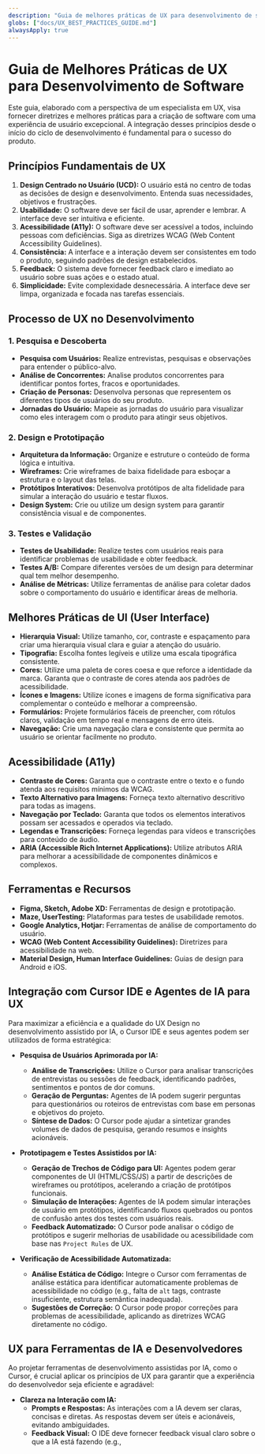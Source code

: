 ```yaml
---
description: "Guia de melhores práticas de UX para desenvolvimento de software, com foco em usabilidade, acessibilidade e design centrado no usuário, otimizado para o Cursor."
globs: ["docs/UX_BEST_PRACTICES_GUIDE.md"]
alwaysApply: true
---
```


# Guia de Melhores Práticas de UX para Desenvolvimento de Software

Este guia, elaborado com a perspectiva de um especialista em UX, visa fornecer diretrizes e melhores práticas para a criação de software com uma experiência de usuário excepcional. A integração desses princípios desde o início do ciclo de desenvolvimento é fundamental para o sucesso do produto.

## Princípios Fundamentais de UX

1.  **Design Centrado no Usuário (UCD):** O usuário está no centro de todas as decisões de design e desenvolvimento. Entenda suas necessidades, objetivos e frustrações.
2.  **Usabilidade:** O software deve ser fácil de usar, aprender e lembrar. A interface deve ser intuitiva e eficiente.
3.  **Acessibilidade (A11y):** O software deve ser acessível a todos, incluindo pessoas com deficiências. Siga as diretrizes WCAG (Web Content Accessibility Guidelines).
4.  **Consistência:** A interface e a interação devem ser consistentes em todo o produto, seguindo padrões de design estabelecidos.
5.  **Feedback:** O sistema deve fornecer feedback claro e imediato ao usuário sobre suas ações e o estado atual.
6.  **Simplicidade:** Evite complexidade desnecessária. A interface deve ser limpa, organizada e focada nas tarefas essenciais.

## Processo de UX no Desenvolvimento

### 1. Pesquisa e Descoberta

*   **Pesquisa com Usuários:** Realize entrevistas, pesquisas e observações para entender o público-alvo.
*   **Análise de Concorrentes:** Analise produtos concorrentes para identificar pontos fortes, fracos e oportunidades.
*   **Criação de Personas:** Desenvolva personas que representem os diferentes tipos de usuários do seu produto.
*   **Jornadas do Usuário:** Mapeie as jornadas do usuário para visualizar como eles interagem com o produto para atingir seus objetivos.

### 2. Design e Prototipação

*   **Arquitetura da Informação:** Organize e estruture o conteúdo de forma lógica e intuitiva.
*   **Wireframes:** Crie wireframes de baixa fidelidade para esboçar a estrutura e o layout das telas.
*   **Protótipos Interativos:** Desenvolva protótipos de alta fidelidade para simular a interação do usuário e testar fluxos.
*   **Design System:** Crie ou utilize um design system para garantir consistência visual e de componentes.

### 3. Testes e Validação

*   **Testes de Usabilidade:** Realize testes com usuários reais para identificar problemas de usabilidade e obter feedback.
*   **Testes A/B:** Compare diferentes versões de um design para determinar qual tem melhor desempenho.
*   **Análise de Métricas:** Utilize ferramentas de análise para coletar dados sobre o comportamento do usuário e identificar áreas de melhoria.

## Melhores Práticas de UI (User Interface)

*   **Hierarquia Visual:** Utilize tamanho, cor, contraste e espaçamento para criar uma hierarquia visual clara e guiar a atenção do usuário.
*   **Tipografia:** Escolha fontes legíveis e utilize uma escala tipográfica consistente.
*   **Cores:** Utilize uma paleta de cores coesa e que reforce a identidade da marca. Garanta que o contraste de cores atenda aos padrões de acessibilidade.
*   **Ícones e Imagens:** Utilize ícones e imagens de forma significativa para complementar o conteúdo e melhorar a compreensão.
*   **Formulários:** Projete formulários fáceis de preencher, com rótulos claros, validação em tempo real e mensagens de erro úteis.
*   **Navegação:** Crie uma navegação clara e consistente que permita ao usuário se orientar facilmente no produto.

## Acessibilidade (A11y)

*   **Contraste de Cores:** Garanta que o contraste entre o texto e o fundo atenda aos requisitos mínimos da WCAG.
*   **Texto Alternativo para Imagens:** Forneça texto alternativo descritivo para todas as imagens.
*   **Navegação por Teclado:** Garanta que todos os elementos interativos possam ser acessados e operados via teclado.
*   **Legendas e Transcrições:** Forneça legendas para vídeos e transcrições para conteúdo de áudio.
*   **ARIA (Accessible Rich Internet Applications):** Utilize atributos ARIA para melhorar a acessibilidade de componentes dinâmicos e complexos.

## Ferramentas e Recursos

*   **Figma, Sketch, Adobe XD:** Ferramentas de design e prototipação.
*   **Maze, UserTesting:** Plataformas para testes de usabilidade remotos.
*   **Google Analytics, Hotjar:** Ferramentas de análise de comportamento do usuário.
*   **WCAG (Web Content Accessibility Guidelines):** Diretrizes para acessibilidade na web.
*   **Material Design, Human Interface Guidelines:** Guias de design para Android e iOS.

## Integração com Cursor IDE e Agentes de IA para UX

Para maximizar a eficiência e a qualidade do UX Design no desenvolvimento assistido por IA, o Cursor IDE e seus agentes podem ser utilizados de forma estratégica:

*   **Pesquisa de Usuários Aprimorada por IA:**
    *   **Análise de Transcrições:** Utilize o Cursor para analisar transcrições de entrevistas ou sessões de feedback, identificando padrões, sentimentos e pontos de dor comuns.
    *   **Geração de Perguntas:** Agentes de IA podem sugerir perguntas para questionários ou roteiros de entrevistas com base em personas e objetivos do projeto.
    *   **Síntese de Dados:** O Cursor pode ajudar a sintetizar grandes volumes de dados de pesquisa, gerando resumos e insights acionáveis.

*   **Prototipagem e Testes Assistidos por IA:**
    *   **Geração de Trechos de Código para UI:** Agentes podem gerar componentes de UI (HTML/CSS/JS) a partir de descrições de wireframes ou protótipos, acelerando a criação de protótipos funcionais.
    *   **Simulação de Interações:** Agentes de IA podem simular interações de usuário em protótipos, identificando fluxos quebrados ou pontos de confusão antes dos testes com usuários reais.
    *   **Feedback Automatizado:** O Cursor pode analisar o código de protótipos e sugerir melhorias de usabilidade ou acessibilidade com base nas `Project Rules` de UX.

*   **Verificação de Acessibilidade Automatizada:**
    *   **Análise Estática de Código:** Integre o Cursor com ferramentas de análise estática para identificar automaticamente problemas de acessibilidade no código (e.g., falta de `alt` tags, contraste insuficiente, estrutura semântica inadequada).
    *   **Sugestões de Correção:** O Cursor pode propor correções para problemas de acessibilidade, aplicando as diretrizes WCAG diretamente no código.

## UX para Ferramentas de IA e Desenvolvedores

Ao projetar ferramentas de desenvolvimento assistidas por IA, como o Cursor, é crucial aplicar os princípios de UX para garantir que a experiência do desenvolvedor seja eficiente e agradável:

*   **Clareza na Interação com IA:**
    *   **Prompts e Respostas:** As interações com a IA devem ser claras, concisas e diretas. As respostas devem ser úteis e acionáveis, evitando ambiguidades.
    *   **Feedback Visual:** O IDE deve fornecer feedback visual claro sobre o que a IA está fazendo (e.g., 

